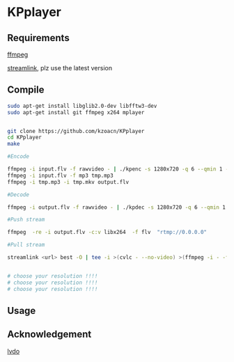 # KPplayer

## Requirements

[ffmpeg](https://ffmpeg.org/)


[streamlink](https://github.com/streamlink/streamlink), plz use the latest version


## Compile

``` bash
sudo apt-get install libglib2.0-dev libfftw3-dev
sudo apt-get install git ffmpeg x264 mplayer


git clone https://github.com/kzoacn/KPplayer
cd KPplayer
make

#Encode

ffmpeg -i input.flv -f rawvideo - | ./kpenc -s 1280x720 -q 6 --qmin 1 --qmax 4 |x264 --input-res 1280x720 -fps=23.98 --profile high --level 5.1 --tune stillimage --crf 22 --colormatrix bt709 --me dia --merange 0 -o tmp.mkv -
ffmpeg -i input.flv -f mp3 tmp.mp3
ffmpeg -i tmp.mp3 -i tmp.mkv output.flv

#Decode

ffmpeg -i output.flv -f rawvideo - | ./kpdec -s 1280x720 -q 6 --qmin 1 --qmax 4 | mplayer - -demuxer rawvideo -rawvideo w=1280:h=720:fps=23.98

#Push stream

ffmpeg  -re -i output.flv -c:v libx264  -f flv  "rtmp://0.0.0.0"

#Pull stream

streamlink <url> best -O | tee -i >(cvlc - --no-video) >(ffmpeg -i - -f rawvideo - | ./kpdec -s 1280x720 -q 6 --qmin 1 --qmax 4 | mplayer - -demuxer rawvideo -rawvideo w=1280:h=720:fps=23.98) > /dev/null 


# choose your resolution !!!!
# choose your resolution !!!!
# choose your resolution !!!!

```

## Usage

## Acknowledgement

[lvdo](https://github.com/m13253/lvdo)
